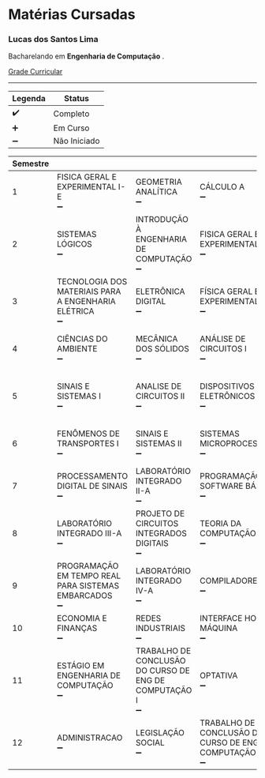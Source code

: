# Matérias Cursadas

### Lucas dos Santos Lima 

Bacharelando em **Engenharia de Computação** . 

[Grade Curricular](./docs/engenharia_de_computacao.pdf)


---

|Legenda|Status|
|-----|------|
|:heavy_check_mark: |Completo|
|:heavy_plus_sign: | Em Curso|
|:heavy_minus_sign: |Não Iniciado|

|Semestre| | | | | | |
|-|-|-|-|-|-|-|
|1|FISICA GERAL E EXPERIMENTAL I-E<br>:heavy_minus_sign:|GEOMETRIA ANALÍTICA<br>:heavy_minus_sign:|CÁLCULO A<br>:heavy_minus_sign:|QUIMICA GERAL<br>:heavy_minus_sign:|
|2|SISTEMAS LÓGICOS<br>:heavy_minus_sign:|INTRODUÇÃO À ENGENHARIA DE COMPUTAÇÃO<br>:heavy_minus_sign:|FISICA GERAL E EXPERIMENTAL II-E<br>:heavy_minus_sign:|CÁLCULO B<br>:heavy_minus_sign:|ÁLGEBRA LINEAR A<br>:heavy_minus_sign:|
|3|TECNOLOGIA DOS MATERIAIS PARA A ENGENHARIA ELÉTRICA<br>:heavy_minus_sign:|ELETRÔNICA DIGITAL<br>:heavy_minus_sign:|FÍSICA GERAL E EXPERIMENTAL III-E<br>:heavy_minus_sign:|CÁLCULO C<br>:heavy_minus_sign:|MATEMÁTICA DISCRETA II<br>:heavy_minus_sign:|
|4|CIÊNCIAS DO AMBIENTE<br>:heavy_minus_sign:|MECÂNICA DOS SÓLIDOS<br>:heavy_minus_sign:|ANÁLISE DE CIRCUITOS I<br>:heavy_minus_sign:|MÉTODOS ESTATÍSTICOS<br>:heavy_minus_sign:|INTRODUÇÃO À LÓGICA DE PROGRAMAÇÃO<br>:heavy_minus_sign:| 
|5|SINAIS E SISTEMAS I<br>:heavy_minus_sign:|ANALISE DE CIRCUITOS II<br>:heavy_minus_sign:|DISPOSITIVOS ELETRÔNICOS<br>:heavy_minus_sign:|LABORATÓRIO INTEGRADO I-A<br>:heavy_minus_sign:|METODOLOGIA E EXPRESSÃO DO CONHECIMENTO CIENTÍFICO<br>:heavy_minus_sign:|LÓGICA PARA COMPUTAÇÃO<br>:heavy_minus_sign:|
|6|FENÔMENOS DE TRANSPORTES I<br>:heavy_minus_sign:|SINAIS E SISTEMAS II<br>:heavy_minus_sign:|SISTEMAS MICROPROCESSADOS<br>:heavy_minus_sign:|CÁLCULO NUMÉRICO I<br>:heavy_minus_sign:|ESTRUTURAS DE DADOS E ALGORITMOS I<br>:heavy_minus_sign:|
|7|PROCESSAMENTO DIGITAL DE SINAIS<br>:heavy_minus_sign:|LABORATÓRIO INTEGRADO II-A<br>:heavy_minus_sign:|PROGRAMAÇÃO DE SOFTWARE BÁSICO<br>:heavy_minus_sign:|ANÁLISE E PROJETO DE ALGORITMOS<br>:heavy_minus_sign:|PROGRAMAÇÃO ORIENTADA A OBJETOS<br>:heavy_minus_sign:|
|8|LABORATÓRIO INTEGRADO III-A<br>:heavy_minus_sign:|PROJETO DE CIRCUITOS INTEGRADOS DIGITAIS<br>:heavy_minus_sign:|TEORIA DA COMPUTAÇÃO<br>:heavy_minus_sign:|SISTEMAS OPERACIONAIS<br>:heavy_minus_sign:|REDES DE COMPUTADORES I<br>:heavy_minus_sign:|
|9|PROGRAMAÇÃO EM TEMPO REAL PARA SISTEMAS EMBARCADOS<br>:heavy_minus_sign:|LABORATÓRIO INTEGRADO IV-A<br>:heavy_minus_sign:|COMPILADORES<br>:heavy_minus_sign:|ENGENHARIA DE SOFTWARE I<br>:heavy_minus_sign:|SISTEMAS DE TEMPO REAL<br>:heavy_minus_sign:|
|10|ECONOMIA E FINANÇAS<br>:heavy_minus_sign:|REDES INDUSTRIAIS<br>:heavy_minus_sign:|INTERFACE HOMEM-MÁQUINA<br>:heavy_minus_sign:|OPTATIVA<br>:heavy_minus_sign:|OPTATIVA<br>:heavy_minus_sign:|
|11|ESTÁGIO EM ENGENHARIA DE COMPUTAÇÃO<br>:heavy_minus_sign:|TRABALHO DE CONCLUSÃO DO CURSO DE ENG DE COMPUTAÇÃO I<br>:heavy_minus_sign:|OPTATIVA<br>:heavy_minus_sign:|OPTATIVA<br>:heavy_minus_sign:|
|12|ADMINISTRACAO<br>:heavy_minus_sign:|LEGISLAÇÃO SOCIAL<br>:heavy_minus_sign:|TRABALHO DE CONCLUSÃO DO CURSO DE ENG DE COMPUTAÇÃO II<br>:heavy_minus_sign:|OPTATIVA<br>:heavy_minus_sign:|OPTATIVA<br>:heavy_minus_sign:|
